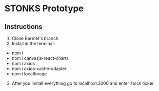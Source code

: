 # STONKS Prototype

## Instructions
1. Clone Bermet's branch
2. Install in the terminal:
- npm i
- npm i canvasjs-react-charts
- npm i axios
- npm i axios-cache-adapter
- npm i localforage 
3. After you install everything go to localhost:3000 and enter stock ticker
